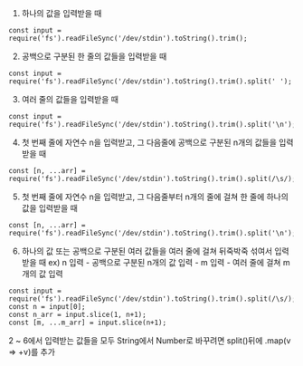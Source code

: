 1. 하나의 값을 입력받을 때

```
const input = require('fs').readFileSync('/dev/stdin').toString().trim();
```

2. 공백으로 구분된 한 줄의 값들을 입력받을 때

```
const input = require('fs').readFileSync('/dev/stdin').toString().trim().split(' ');
```

3. 여러 줄의 값들을 입력받을 때

```
const input = require('fs').readFileSync('/dev/stdin').toString().trim().split('\n');
```

4. 첫 번째 줄에 자연수 n을 입력받고, 그 다음줄에 공백으로 구분된 n개의 값들을 입력받을 때

```
const [n, ...arr] = require('fs').readFileSync('/dev/stdin').toString().trim().split(/\s/);
```

5. 첫 번째 줄에 자연수 n을 입력받고, 그 다음줄부터 n개의 줄에 걸쳐 한 줄에 하나의 값을 입력받을 때

```
const [n, ...arr] = require('fs').readFileSync('/dev/stdin').toString().trim().split('\n');
```

6. 하나의 값 또는 공백으로 구분된 여러 값들을 여러 줄에 걸쳐 뒤죽박죽 섞여서 입력받을 때
ex) n 입력 - 공백으로 구분된 n개의 값 입력 - m 입력 - 여러 줄에 걸쳐 m개의 값 입력

```
const input = require('fs').readFileSync('/dev/stdin').toString().trim().split(/\s/);
const n = input[0];
const n_arr = input.slice(1, n+1);
const [m, ...m_arr] = input.slice(n+1);
```

2 ~ 6에서 입력받는 값들을 모두 String에서 Number로 바꾸려면 split()뒤에 .map(v => +v)를 추가

